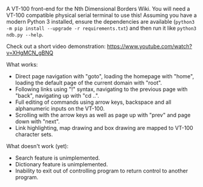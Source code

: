 A VT-100 front-end for the Nth Dimensional Borders Wiki. You will need a VT-100 compatible physical serial terminal to use this! Assuming you have a modern Python 3 installed, ensure the dependencies are available (`python3 -m pip install --upgrade -r requirements.txt`) and then run it like `python3 ndb.py --help`.

Check out a short video demonstration: https://www.youtube.com/watch?v=XHgMCN_gBNQ

What works:
 - Direct page navigation with "goto", loading the homepage with "home", loading the default page of the current domain with "root".
 - Following links using "!" syntax, navigating to the previous page with "back", navigating up with "cd ..".
 - Full editing of commands using arrow keys, backspace and all alphanumeric inputs on the VT-100.
 - Scrolling with the arrow keys as well as page up with "prev" and page down with "next".
 - Link highlighting, map drawing and box drawing are mapped to VT-100 character sets.

What doesn't work (yet):
 - Search feature is unimplemented.
 - Dictionary feature is unimplemented.
 - Inability to exit out of controlling program to return control to another program.
